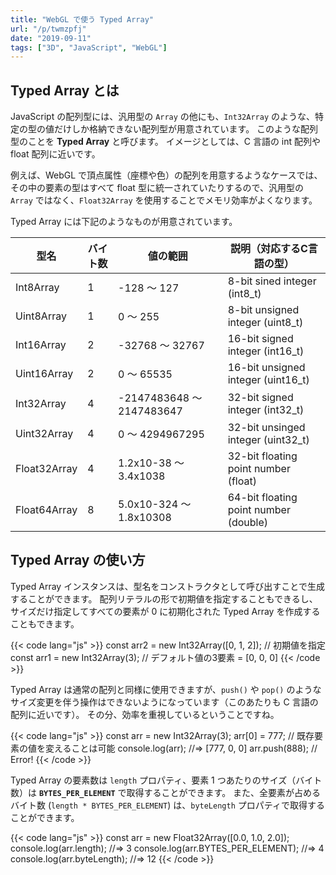 ```yaml
---
title: "WebGL で使う Typed Array"
url: "/p/twmzpfj"
date: "2019-09-11"
tags: ["3D", "JavaScript", "WebGL"]
---
```


Typed Array とは
----

JavaScript の配列型には、汎用型の `Array` の他にも、`Int32Array` のような、特定の型の値だけしか格納できない配列型が用意されています。
このような配列型のことを **Typed Array** と呼びます。
イメージとしては、C 言語の int 配列や float 配列に近いです。

例えば、WebGL で頂点属性（座標や色）の配列を用意するようなケースでは、その中の要素の型はすべて float 型に統一されていたりするので、汎用型の `Array` ではなく、`Float32Array` を使用することでメモリ効率がよくなります。

Typed Array には下記のようなものが用意されています。

| 型名 | バイト数 | 値の範囲 | 説明（対応するC言語の型） |
| ---- | ---- | ---- | ---- |
| Int8Array | 1 | -128 ～ 127 | 8-bit sined integer (int8_t) |
| Uint8Array | 1 | 0 ～ 255 | 8-bit unsigned integer (uint8_t) |
| Int16Array | 2 | -32768 ～ 32767 | 16-bit signed integer (int16_t) |
| Uint16Array | 2 | 0 ～ 65535 | 16-bit unsigned integer (uint16_t) |
| Int32Array | 4 | -2147483648 ～ 2147483647 | 32-bit signed integer (int32_t) |
| Uint32Array | 4 | 0 ～ 4294967295 | 32-bit unsinged integer (uint32_t) |
| Float32Array | 4 | 1.2x10-38 ～ 3.4x1038 | 32-bit floating point number (float) |
| Float64Array | 8 | 5.0x10-324 ～ 1.8x10308 | 64-bit floating point number (double) |


Typed Array の使い方
----

Typed Array インスタンスは、型名をコンストラクタとして呼び出すことで生成することができます。
配列リテラルの形で初期値を指定することもできるし、サイズだけ指定してすべての要素が 0 に初期化された Typed Array を作成することもできます。

{{< code lang="js" >}}
const arr2 = new Int32Array([0, 1, 2]);  // 初期値を指定
const arr1 = new Int32Array(3);  // デフォルト値の3要素 = [0, 0, 0]
{{< /code >}}

Typed Array は通常の配列と同様に使用できますが、`push()` や `pop()` のようなサイズ変更を伴う操作はできないようになっています（このあたりも C 言語の配列に近いです）。
その分、効率を重視しているということですね。

{{< code lang="js" >}}
const arr = new Int32Array(3);
arr[0] = 777;  // 既存要素の値を変えることは可能
console.log(arr);  //=> [777, 0, 0]
arr.push(888);  // Error!
{{< /code >}}

Typed Array の要素数は `length` プロパティ、要素 1 つあたりのサイズ（バイト数）は **`BYTES_PER_ELEMENT`** で取得することができます。
また、全要素が占めるバイト数 (`length * BYTES_PER_ELEMENT`) は、`byteLength` プロパティで取得することができます。

{{< code lang="js" >}}
const arr = new Float32Array([0.0, 1.0, 2.0]);
console.log(arr.length);  //=> 3
console.log(arr.BYTES_PER_ELEMENT);  //=> 4
console.log(arr.byteLength);  //=> 12
{{< /code >}}


